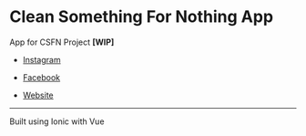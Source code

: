 # Clean Something For Nothing App

App for CSFN Project **[WIP]**

- [Instagram](https://www.instagram.com/cleansomethingfornothing)

- [Facebook](https://www.facebook.com/Cleansomethingfornothing)

- [Website](https://cleansomething.wixsite.com/project)

---

Built using Ionic with Vue

